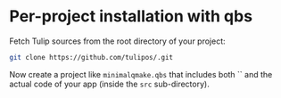 # Per-project installation with qbs

Fetch Tulip sources from the root directory of your project:

```sh
git clone https://github.com/tulipos/.git
```

Now create a project like `minimalqmake.qbs` that includes both ``
and the actual code of your app (inside the `src` sub-directory).
